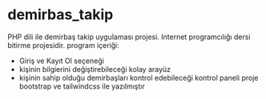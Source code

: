 # demirbas_takip
PHP dili ile demirbaş takip uygulaması projesi.
Internet programcılığı dersi bitirme projesidir.
program içeriği:
  * Giriş ve Kayıt Ol seçeneği
  * kişinin bilgierini değiştirebileceği kolay arayüz
  * kişinin sahip olduğu demirbaşları kontrol edebileceği kontrol paneli
proje bootstrap ve tailwindcss ile yazılmıştır
